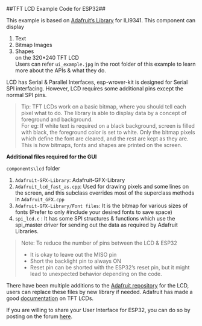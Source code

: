 ##TFT LCD Example Code for ESP32##

This example is based on [Adafruit’s Library](https://github.com/adafruit/Adafruit-GFX-Library.git) for ILI9341. This component can display<br />
1. Text<br />
2. Bitmap Images<br />
3. Shapes<br />
on the 320*240 TFT LCD<br />
Users can refer `ui_example.jpg` in the root folder of this example to learn more about the APIs & what they do.

LCD has Serial & Parallel Interfaces, esp-wrover-kit is designed for Serial SPI interfacing. However, LCD requires some additional pins except the normal SPI pins. 


> Tip: TFT LCDs work on a basic bitmap, where you should tell each pixel what to do. The library is able to display data by a concept of foreground and background.<br />For eg: If white text is required on a black background, screen is filled with black, the foreground color is set to white. Only the bitmap pixels which define the font are cleared, and the rest are kept as they are. This is how bitmaps, fonts and shapes are printed on the screen.


**Additional files required for the GUI** 

`components\lcd` folder<br />
1. `Adafruit-GFX-Library`: Adafruit-GFX-Library<br /> 
2. `Adafruit_lcd_fast_as.cpp`: Used for drawing pixels and some lines on the screen, and this subclass overrides most of the superclass methods in  `Adafruit_GFX.cpp`<br />
3. `Adafruit-GFX-Library/Font files`: It is the bitmap for various sizes of fonts (Prefer to only #include your desired fonts to save space)<br />
4. `spi_lcd.c` : It has some SPI structures & functions which use the spi_master driver for sending out the data as required by Adafruit Libraries.

> Note: To reduce the number of pins between the LCD & ESP32<br />
>  -  It is okay to leave out the MISO pin<br />
>  -  Short the backlight pin to always ON<br />
>  -  Reset pin can be shorted with the ESP32’s reset pin, but it might lead to unexpected behavior depending on the code.


There have been  multiple additions to the [Adafruit repository](https://github.com/adafruit/Adafruit_ILI9341) for the LCD, users can replace these files by new library if needed. Adafruit has made a good [documentation](https://cdn-learn.adafruit.com/downloads/pdf/adafruit-2-8-tft-touch-shield-v2.pdf) on TFT LCDs.

If you are willing to share your User Interface for ESP32, you can do so by posting on the forum [here](http://bbs.esp32.com/).